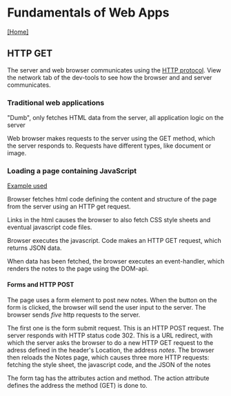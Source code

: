 # Fundamentals of Web Apps

[[Home]](../README.md)

## HTTP GET

The server and web browser communicates using the [HTTP protocol](https://developer.mozilla.org/en-US/docs/Web/HTTP).
View the network tab of the dev-tools to see how the browser and and server communicates.

### Traditional web applications

"Dumb", only fetches HTML data from the server, all application logic on the server

Web browser makes requests to the server using the GET method, which the server
responds to. Requests have different types, like document or image. 

### Loading a page containing JavaScript 

[Example used](https://studies.cs.helsinki.fi/exampleapp/notes)

Browser fetches html code defining the content and structure of the page from 
the server using an HTTP get request.

Links in the html causes the browser to also fetch CSS style sheets and eventual
javascript code files. 

Browser executes the javascript. Code makes an HTTP GET request, which returns
JSON data.

When data has been fetched, the browser executes an event-handler, which renders
the notes to the page using the DOM-api.

#### Forms and HTTP POST

The page uses a form element to post new notes. When the button on the form is 
clicked, the browser will send the user input to the server. The browser sends 
*five* http requests to the server.

The first one is the form submit request. This is an HTTP POST request. The 
server responds with HTTP status code 302. This is a URL redirect, with which the
server asks the browser to do a new HTTP GET request to the adress defined in the 
header's Location, the address *notes*. The browser then reloads the Notes page,
which causes three more HTTP requests: fetching the style sheet, the javascript code, 
and the JSON of the notes

The form tag has the attributes action and method. The action attribute defines 
the address the method (GET) is done to.



